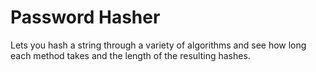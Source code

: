 Password Hasher
==============

Lets you hash a string through a variety of algorithms and see how long each method takes and the length of the resulting hashes.
